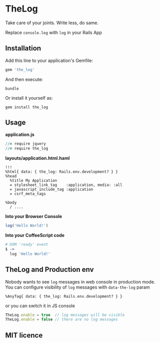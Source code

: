 # TheLog

Take care of your joints. Write less, do same.

Replace `console.log` with `log` in your Rails App

## Installation

Add this line to your application's Gemfile:

```ruby
gem 'the_log'
```

And then execute:

```
bundle
```

Or install it yourself as:

```
gem install the_log
```

## Usage

**application.js**

```coffeescript
//= require jquery
//= require the_log
```

**layouts/application.html.haml**

```haml
!!!
%html{ data: { the_log: Rails.env.development? } }
%head
  %title My Application
  = stylesheet_link_tag    :application, media: :all
  = javascript_include_tag :application
  = csrf_meta_tags

%body
  / ....
```

**Into your Browser Console**

```javascript
log('Hello World!')
```

**Into your CoffeeScript code**

```coffeescript
# DOM 'ready' event
$ ->
  log 'Hello World!'
```

## TheLog and Production env

Nobody wants to see `log` messages in web console in production mode.
You can configure visibility of `log` messages with `data-the-log` param

```haml
%AnyTag{ data: { the_log: Rails.env.development? } }
```

or you can switch it in JS console

```javascript
TheLog.enable = true  // log messages will be visible
TheLog.enable = false // there are no log messages
```

## MIT licence
